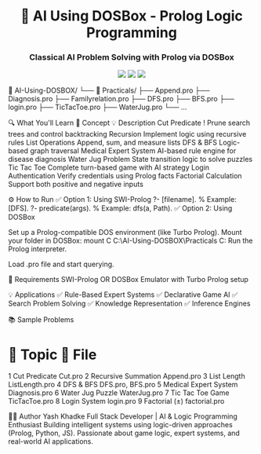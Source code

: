 <h1 align="center">🧠 AI Using DOSBox - Prolog Logic Programming</h1> <h3 align="center">Classical AI Problem Solving with Prolog via DOSBox</h3> <p align="center"> <img src="https://img.shields.io/badge/Language-Prolog-blueviolet?style=for-the-badge&logo=prolog" /> <img src="https://img.shields.io/badge/Platform-DOSBox-blue?style=for-the-badge&logo=windows95" /> <img src="https://img.shields.io/badge/Examples-10+-brightgreen?style=for-the-badge" /> </p>

📁 AI-Using-DOSBOX/
└── 📁 Practicals/
    ├── Append.pro
    ├── Diagnosis.pro
    ├── Familyrelation.pro
    ├── DFS.pro
    ├── BFS.pro
    ├── login.pro
    ├── TicTacToe.pro
    ├── WaterJug.pro
    └── ...
    
🔍 What You'll Learn
🧠 Concept	💡 Description
Cut Predicate !	Prune search trees and control backtracking
Recursion	Implement logic using recursive rules
List Operations	Append, sum, and measure lists
DFS & BFS	Logic-based graph traversal
Medical Expert System	AI-based rule engine for disease diagnosis
Water Jug Problem	State transition logic to solve puzzles
Tic Tac Toe	Complete turn-based game with AI strategy
Login Authentication	Verify credentials using Prolog facts
Factorial Calculation	Support both positive and negative inputs

⚙️ How to Run
✅ Option 1: Using SWI-Prolog
?- [filename].       % Example: [DFS].
?- predicate(args).  % Example: dfs(a, Path).
✅ Option 2: Using DOSBox

Set up a Prolog-compatible DOS environment (like Turbo Prolog).
Mount your folder in DOSBox:
mount C C:\AI-Using-DOSBOX\Practicals
C:
Run the Prolog interpreter.

Load .pro file and start querying.

💾 Requirements
SWI-Prolog
OR
DOSBox Emulator with Turbo Prolog setup

💡 Applications
✅ Rule-Based Expert Systems
✅ Declarative Game AI
✅ Search Problem Solving
✅ Knowledge Representation
✅ Inference Engines

📚 Sample Problems
#	📌 Topic	📄 File
1	Cut Predicate	Cut.pro
2	Recursive Summation	Append.pro
3	List Length	ListLength.pro
4	DFS & BFS	DFS.pro, BFS.pro
5	Medical Expert System	Diagnosis.pro
6	Water Jug Puzzle	WaterJug.pro
7	Tic Tac Toe Game	TicTacToe.pro
8	Login System	login.pro
9	Factorial (±)	factorial.pro

🧑‍💻 Author
Yash Khadke
Full Stack Developer | AI & Logic Programming Enthusiast
Building intelligent systems using logic-driven approaches (Prolog, Python, JS). Passionate about game logic, expert systems, and real-world AI applications.




